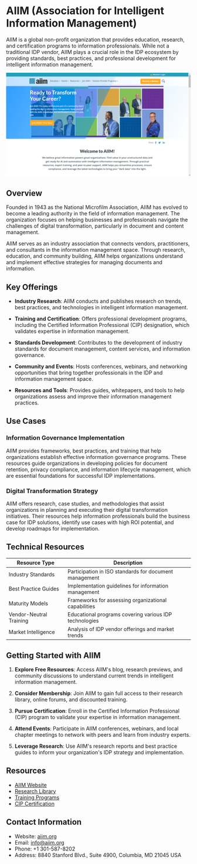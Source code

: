 
# AIIM (Association for Intelligent Information Management)

AIIM is a global non-profit organization that provides education, research, and certification programs to information professionals. While not a traditional IDP vendor, AIIM plays a crucial role in the IDP ecosystem by providing standards, best practices, and professional development for intelligent information management.

![AIIM (Association for Intelligent Information Management)](./assets/aiim-association-for-intelligent-information-management.png)

## Overview

Founded in 1943 as the National Microfilm Association, AIIM has evolved to become a leading authority in the field of information management. The organization focuses on helping businesses and professionals navigate the challenges of digital transformation, particularly in document and content management.

AIIM serves as an industry association that connects vendors, practitioners, and consultants in the information management space. Through research, education, and community building, AIIM helps organizations understand and implement effective strategies for managing documents and information.

## Key Offerings

- **Industry Research**: AIIM conducts and publishes research on trends, best practices, and technologies in intelligent information management.

- **Training and Certification**: Offers professional development programs, including the Certified Information Professional (CIP) designation, which validates expertise in information management.

- **Standards Development**: Contributes to the development of industry standards for document management, content services, and information governance.

- **Community and Events**: Hosts conferences, webinars, and networking opportunities that bring together professionals in the IDP and information management space.

- **Resources and Tools**: Provides guides, whitepapers, and tools to help organizations assess and improve their information management practices.

## Use Cases

### Information Governance Implementation

AIIM provides frameworks, best practices, and training that help organizations establish effective information governance programs. These resources guide organizations in developing policies for document retention, privacy compliance, and information lifecycle management, which are essential foundations for successful IDP implementations.

### Digital Transformation Strategy

AIIM offers research, case studies, and methodologies that assist organizations in planning and executing their digital transformation initiatives. Their resources help information professionals build the business case for IDP solutions, identify use cases with high ROI potential, and develop roadmaps for implementation.

## Technical Resources

| Resource Type | Description |
|--------------|-------------|
| Industry Standards | Participation in ISO standards for document management |
| Best Practice Guides | Implementation guidelines for information management |
| Maturity Models | Frameworks for assessing organizational capabilities |
| Vendor-Neutral Training | Educational programs covering various IDP technologies |
| Market Intelligence | Analysis of IDP vendor offerings and market trends |

## Getting Started with AIIM

1. **Explore Free Resources**: Access AIIM's blog, research previews, and community discussions to understand current trends in intelligent information management.

2. **Consider Membership**: Join AIIM to gain full access to their research library, online forums, and discounted training.

3. **Pursue Certification**: Enroll in the Certified Information Professional (CIP) program to validate your expertise in information management.

4. **Attend Events**: Participate in AIIM conferences, webinars, and local chapter meetings to network with peers and learn from industry experts.

5. **Leverage Research**: Use AIIM's research reports and best practice guides to inform your organization's IDP strategy and implementation.

## Resources

- [AIIM Website](https://www.aiim.org/)
- [Research Library](https://www.aiim.org/research)
- [Training Programs](https://www.aiim.org/education-section)
- [CIP Certification](https://www.aiim.org/cip)

## Contact Information

- Website: [aiim.org](https://www.aiim.org/)
- Email: info@aiim.org
- Phone: +1 301-587-8202
- Address: 8840 Stanford Blvd., Suite 4900, Columbia, MD 21045 USA
